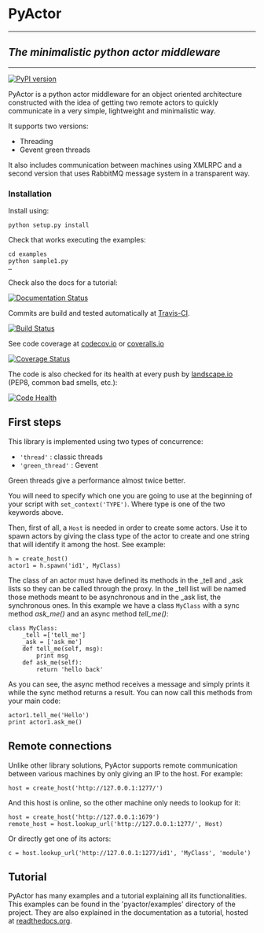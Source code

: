 # **PyActor**

-----------------------------

## _The minimalistic python actor middleware_

-----------------------------

[![PyPI version](https://badge.fury.io/py/pyactor.svg)](https://badge.fury.io/py/pyactor)

PyActor is a python actor middleware for an object oriented architecture
constructed with the idea of getting two remote actors
to quickly communicate in a very simple, lightweight and minimalistic way.

It supports two versions:

* Threading
* Gevent green threads

<!-- +graphic tests -->

It also includes communication between machines using XMLRPC and a second version
that uses RabbitMQ message system in a transparent way.

### Installation

Install using:

    python setup.py install

Check that works executing the examples:

    cd examples
    python sample1.py
    …

Check also the docs for a tutorial:

[![Documentation Status](https://readthedocs.org/projects/pyactor/badge/?version=master)](http://pyactor.readthedocs.io/en/master/?badge=master)

Commits are build and tested automatically at [Travis-CI](https://travis-ci.org/pedrotgn/pyactor).

[![Build Status](https://travis-ci.org/pedrotgn/pyactor.svg?branch=master)](https://travis-ci.org/pedrotgn/pyactor)

See code coverage at [codecov.io](https://codecov.io/gh/pedrotgn/pyactor) or [coveralls.io](https://coveralls.io/github/pedrotgn/pyactor)

[![Coverage Status](https://codecov.io/gh/pedrotgn/pyactor/branch/master/graph/badge.svg)](https://codecov.io/gh/pedrotgn/pyactor)
<!-- [![Coverage Status](https://coveralls.io/repos/github/pedrotgn/pyactor/badge.svg?branch=master)](https://coveralls.io/github/pedrotgn/pyactor?branch=master) -->

The code is also checked for its health at every push by [landscape.io](https://landscape.io/github/pedrotgn/pyactor)
(PEP8, common bad smells, etc.):

[![Code Health](https://landscape.io/github/pedrotgn/pyactor/master/landscape.svg?style=flat)](https://landscape.io/github/pedrotgn/pyactor/master)

## First steps

This library is implemented using two types of concurrence:

* ``'thread'`` : classic threads
* ``'green_thread'`` : Gevent

Green threads give a performance almost twice better.

You will need to specify which one you are going to use at the beginning of your
script with ``set_context('TYPE')``. Where type is one of the two keywords
above.

Then, first of all, a `Host` is needed in order to create some actors.
Use it to spawn actors by giving the class type of the actor to create
and one string that will identify it among the host. See example:

    h = create_host()
    actor1 = h.spawn('id1', MyClass)

The class of an actor must have defined its methods in the _tell and _ask lists
so they can be called through the proxy. In the _tell list will be named those
methods meant to be asynchronous and in the _ask list, the synchronous ones.
In this example we have a class ``MyClass`` with a sync method *ask_me()* and an
async method *tell_me()*:

    class MyClass:
        _tell =['tell_me']
        _ask = ['ask_me']
        def tell_me(self, msg):
            print msg
        def ask_me(self):
            return 'hello back'

As you can see, the async method receives a message and simply prints it while
the sync method returns a result. You can now call this methods from your main
code:

    actor1.tell_me('Hello')
    print actor1.ask_me()

## Remote connections

Unlike other library solutions, PyActor supports remote communication between
various machines by only giving an IP to the host. For example:

    host = create_host('http://127.0.0.1:1277/')

And this host is online, so the other machine only needs to lookup for it:

    host = create_host('http://127.0.0.1:1679')
    remote_host = host.lookup_url('http://127.0.0.1:1277/', Host)

Or directly get one of its actors:

    c = host.lookup_url('http://127.0.0.1:1277/id1', 'MyClass', 'module')

## Tutorial

PyActor has many examples and a tutorial explaining all its functionalities.
This examples can be found in the
'pyactor/examples' directory of the project. They are also explained in the
documentation as a tutorial, hosted at [readthedocs.org](http://pyactor.readthedocs.io/en/master/?badge=master).
